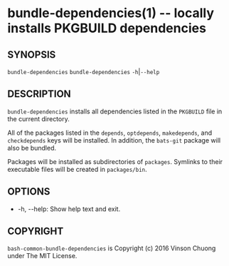 # bundle-dependencies(1) -- locally installs PKGBUILD dependencies

## SYNOPSIS
`bundle-dependencies`
`bundle-dependencies` `-h`|`--help`<br>

## DESCRIPTION
`bundle-dependencies` installs all dependencies listed in the `PKGBUILD` file
in the current directory.

All of the packages listed in the `depends`, `optdepends`, `makedepends`, and
`checkdepends` keys will be installed. In addition, the `bats-git` package will
also be bundled.

Packages will be installed as subdirectories of `packages`. Symlinks to their
executable files will be created in `packages/bin`.

## OPTIONS
* -h, --help:
  Show help text and exit.

## COPYRIGHT
`bash-common-bundle-dependencies` is Copyright (c) 2016 Vinson Chuong under The MIT License.
